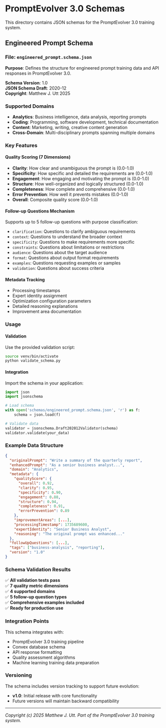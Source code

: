 # PromptEvolver 3.0 Schemas

This directory contains JSON schemas for the PromptEvolver 3.0 training system.

## Engineered Prompt Schema

### File: `engineered_prompt.schema.json`

**Purpose**: Defines the structure for engineered prompt training data and API responses in PromptEvolver 3.0.

**Schema Version**: 1.0  
**JSON Schema Draft**: 2020-12  
**Copyright**: Matthew J. Utt 2025

### Supported Domains

- **Analytics**: Business intelligence, data analysis, reporting prompts
- **Coding**: Programming, software development, technical documentation
- **Content**: Marketing, writing, creative content generation
- **Cross-Domain**: Multi-disciplinary prompts spanning multiple domains

### Key Features

#### Quality Scoring (7 Dimensions)
- **Clarity**: How clear and unambiguous the prompt is (0.0-1.0)
- **Specificity**: How specific and detailed the requirements are (0.0-1.0)
- **Engagement**: How engaging and motivating the prompt is (0.0-1.0)
- **Structure**: How well-organized and logically structured (0.0-1.0)
- **Completeness**: How complete and comprehensive (0.0-1.0)
- **Error Prevention**: How well it prevents mistakes (0.0-1.0)
- **Overall**: Composite quality score (0.0-1.0)

#### Follow-up Questions Mechanism
Supports up to 5 follow-up questions with purpose classification:
- `clarification`: Questions to clarify ambiguous requirements
- `context`: Questions to understand the broader context
- `specificity`: Questions to make requirements more specific
- `constraints`: Questions about limitations or restrictions
- `audience`: Questions about the target audience
- `format`: Questions about output format requirements
- `examples`: Questions requesting examples or samples
- `validation`: Questions about success criteria

#### Metadata Tracking
- Processing timestamps
- Expert identity assignment
- Optimization configuration parameters
- Detailed reasoning explanations
- Improvement area documentation

### Usage

#### Validation
Use the provided validation script:

```bash
source venv/bin/activate
python validate_schema.py
```

#### Integration
Import the schema in your application:

```python
import json
import jsonschema

# Load schema
with open('schemas/engineered_prompt.schema.json', 'r') as f:
    schema = json.load(f)

# Validate data
validator = jsonschema.Draft202012Validator(schema)
validator.validate(your_data)
```

### Example Data Structure

```json
{
  "originalPrompt": "Write a summary of the quarterly report",
  "enhancedPrompt": "As a senior business analyst...",
  "domain": "Analytics",
  "metadata": {
    "qualityScore": {
      "overall": 0.92,
      "clarity": 0.95,
      "specificity": 0.90,
      "engagement": 0.88,
      "structure": 0.94,
      "completeness": 0.91,
      "errorPrevention": 0.89
    },
    "improvementAreas": [...],
    "processingTimestamp": 1735689600,
    "expertIdentity": "Senior Business Analyst",
    "reasoning": "The original prompt was enhanced..."
  },
  "followUpQuestions": [...],
  "tags": ["business-analysis", "reporting"],
  "version": "1.0"
}
```

### Schema Validation Results

✅ **All validation tests pass**  
✅ **7 quality metric dimensions**  
✅ **4 supported domains**  
✅ **5 follow-up question types**  
✅ **Comprehensive examples included**  
✅ **Ready for production use**

### Integration Points

This schema integrates with:
- PromptEvolver 3.0 training pipeline
- Convex database schema
- API response formatting
- Quality assessment algorithms
- Machine learning training data preparation

### Versioning

The schema includes version tracking to support future evolution:
- **v1.0**: Initial release with core functionality
- Future versions will maintain backward compatibility

---

*Copyright (c) 2025 Matthew J. Utt. Part of the PromptEvolver 3.0 training system.*